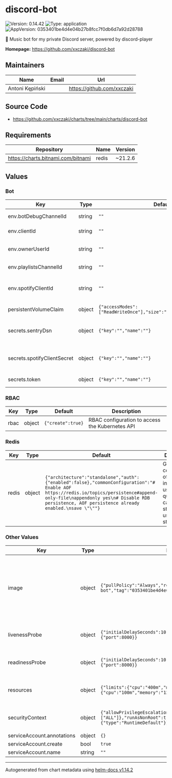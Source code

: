 # discord-bot

![Version: 0.14.42](https://img.shields.io/badge/Version-0.14.42-informational?style=flat-square) ![Type: application](https://img.shields.io/badge/Type-application-informational?style=flat-square) ![AppVersion: 0353401be4d4e04b27b8fcc7f0db6d7a92d28788](https://img.shields.io/badge/AppVersion-0353401be4d4e04b27b8fcc7f0db6d7a92d28788-informational?style=flat-square)

🎵 Music bot for my private Discord server, powered by discord-player

**Homepage:** <https://github.com/xxczaki/discord-bot>

## Maintainers

| Name | Email | Url |
| ---- | ------ | --- |
| Antoni Kępiński |  | <https://github.com/xxczaki> |

## Source Code

* <https://github.com/xxczaki/charts/tree/main/charts/discord-bot>

## Requirements

| Repository | Name | Version |
|------------|------|---------|
| https://charts.bitnami.com/bitnami | redis | ~21.2.6 |

## Values

### Bot

| Key | Type | Default | Description |
|-----|------|---------|-------------|
| env.botDebugChannelId | string | `""` | ID of the channel used for sending debug messages |
| env.clientId | string | `""` | Client ID used for Discord API authorization |
| env.ownerUserId | string | `""` | ID of the user that should be allowed to perform sensitive actions, like clearing the query cache |
| env.playlistsChannelId | string | `""` | ID of the channel used for storing the user playlists |
| env.spotifyClientId | string | `""` | Optional client ID for the Spotify API Used by https://github.com/iTsMaaT/discord-player-spotify |
| persistentVolumeClaim | object | `{"accessModes":["ReadWriteOnce"],"size":"5Gi","storageClass":""}` | Configuration of the PVC used for storing the cached songs |
| secrets.sentryDsn | object | `{"key":"","name":""}` | Points to a Secret containing the Sentry DSN Learn more: https://docs.sentry.io/concepts/key-terms/dsn-explainer/ |
| secrets.spotifyClientSecret | object | `{"key":"","name":""}` | Points to a Secret containing the Spotify API client secret Used by https://github.com/iTsMaaT/discord-player-spotify |
| secrets.token | object | `{"key":"","name":""}` | Points to a Secret containing the Discord bot token |

### RBAC

| Key | Type | Default | Description |
|-----|------|---------|-------------|
| rbac | object | `{"create":true}` | RBAC configuration to access the Kubernetes API |

### Redis

| Key | Type | Default | Description |
|-----|------|---------|-------------|
| redis | object | `{"architecture":"standalone","auth":{"enabled":false},"commonConfiguration":"# Enable AOF https://redis.io/topics/persistence#append-only-file\nappendonly yes\n# Disable RDB persistence, AOF persistence already enabled.\nsave \"\""}` | General configuration of the Redis instance used for query caching and storing usage statistics |

### Other Values

| Key | Type | Default | Description |
|-----|------|---------|-------------|
| image | object | `{"pullPolicy":"Always","repository":"xxczaki/discord-bot","tag":"0353401be4d4e04b27b8fcc7f0db6d7a92d28788"}` | General configuration of the Redis instance used for query caching and storing usage statistics |
| livenessProbe | object | `{"initialDelaySeconds":10,"periodSeconds":10,"tcpSocket":{"port":8000}}` | Liveness probe used for the bot Pod |
| readinessProbe | object | `{"initialDelaySeconds":10,"periodSeconds":10,"tcpSocket":{"port":8000}}` | Readiness probe used for the bot Pod |
| resources | object | `{"limits":{"cpu":"400m","memory":"512Mi"},"requests":{"cpu":"100m","memory":"128Mi"}}` | Resource limits used for the bot Pod |
| securityContext | object | `{"allowPrivilegeEscalation":false,"capabilities":{"drop":["ALL"]},"runAsNonRoot":true,"seccompProfile":{"type":"RuntimeDefault"}}` | Security context used for the bot Pod |
| serviceAccount.annotations | object | `{}` |  |
| serviceAccount.create | bool | `true` |  |
| serviceAccount.name | string | `""` |  |

----------------------------------------------
Autogenerated from chart metadata using [helm-docs v1.14.2](https://github.com/norwoodj/helm-docs/releases/v1.14.2)
